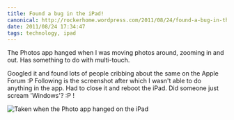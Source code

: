 ```yaml
---
title: Found a bug in the iPad!
canonical: http://rockerhome.wordpress.com/2011/08/24/found-a-bug-in-the-ipad/
date: 2011/08/24 17:34:47
tags: technology, ipad
---
```

The Photos app hanged when I was moving photos around, zooming in and out. Has something to do with multi-touch. <span class="more" />

Googled it and found lots of people cribbing about the same on the Apple Forum :P Following is the screenshot after which I wasn't able to do anything in the app. Had to close it and reboot the iPad. Did someone just scream 'Windows'? :P !

![Taken when the Photo app hanged on the iPad](http://rockerhome.files.wordpress.com/2011/08/photo.png)